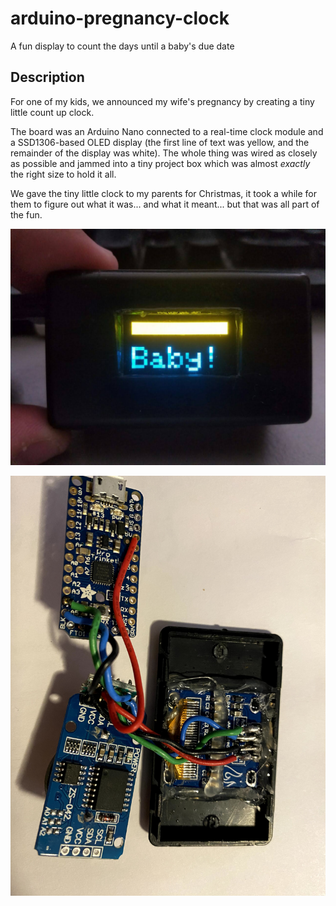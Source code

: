 # arduino-pregnancy-clock
A fun display to count the days until a baby's due date

## Description

For one of my kids, we announced my wife's pregnancy by creating a tiny little count up clock.

The board was an Arduino Nano connected to a real-time clock module and a SSD1306-based OLED display (the first line of text was yellow, and the remainder of the display was white).  The whole thing was wired as closely as possible and jammed into a tiny project box which was almost _exactly_ the right size to hold it all.

We gave the tiny little clock to my parents for Christmas, it took a while for them to figure out what it was... and what it meant... but that was all part of the fun.

![Completed Screen](completed-screen.jpg)

![Completed Wiring](completed-wiring.jpg)
